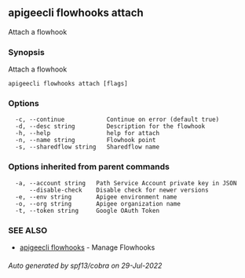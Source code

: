 ## apigeecli flowhooks attach

Attach a flowhook

### Synopsis

Attach a flowhook

```
apigeecli flowhooks attach [flags]
```

### Options

```
  -c, --continue            Continue on error (default true)
  -d, --desc string         Description for the flowhook
  -h, --help                help for attach
  -n, --name string         Flowhook point
  -s, --sharedflow string   Sharedflow name
```

### Options inherited from parent commands

```
  -a, --account string   Path Service Account private key in JSON
      --disable-check    Disable check for newer versions
  -e, --env string       Apigee environment name
  -o, --org string       Apigee organization name
  -t, --token string     Google OAuth Token
```

### SEE ALSO

* [apigeecli flowhooks](apigeecli_flowhooks.md)	 - Manage Flowhooks

###### Auto generated by spf13/cobra on 29-Jul-2022
